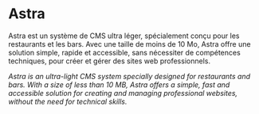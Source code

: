 # Astra

Astra est un système de CMS ultra léger, spécialement conçu pour les restaurants et les bars. Avec une taille de moins de 10 Mo, Astra offre une solution simple, rapide et accessible, sans nécessiter de compétences techniques, pour créer et gérer des sites web professionnels.

*Astra is an ultra-light CMS system specially designed for restaurants and bars. With a size of less than 10 MB, Astra offers a simple, fast and accessible solution for creating and managing professional websites, without the need for technical skills.*
